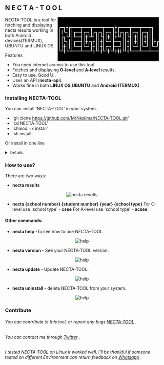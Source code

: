 ##   N E C T A - T O O L
<img src="./img/logo.png" align="right"
  alt="NECTA-TOOL logo by Isack Nkolima" width="332">

NECTA-TOOL is a tool for fetching and displaying necta results working in both Android devices(TERMUX), UBUNTU and LINUX OS.

Features
 * You need internet access to use this tool.
 * Fetches and displaying **O-level** and **A-level** results.
 * Easy to use, Good UI.
 * Uses an API (**necta-api**).
 * Works fine in both **LINUX OS**,**UBUNTU** and **Android (TERMUX)**.
 
### Installing NECTA-TOOL

You can install 'NECTA-TOOL' in your system.

 * 'git clone https://github.com/MrNkolima/NECTA-TOOL.git'
 * 'cd NECTA-TOOL'
 * 'chmod +x install'
 * 'sh install'

Or install in one line
<details>

``` git clone https://github/MrNkolima/NECTA-TOOL.git && cd NECTA-TOOL && chmod +x install && sh install ```

</details>

### How to use?

There are two ways:

* **necta results**
<p align="center">
  <img src="./img/results.png" alt="necta results" >
</p>

* **necta {school number} {student number} {year} {school type}**
    For O-level use 'school type' - **csee**
    For A-level use 'school type' - **acsee**

#### Other commands:

* **necta help** -To see how to use NECTA-TOOL.
<p align="center">
  <img src="./img/help.png" alt="help">
</p>

* **necta version** - See your NECTA-TOOL version.
<p align="center">
  <img src="./img/version.png" alt="help">
</p>

* **necta update** - Update NECTA-TOOL.
<p align="center">
  <img src="./img/update.png" alt="help">
</p>

* **necta uninstall** - delete NECTA-TOOL from your system.
<p align="center">
  <img src="./img/uninstall.png" alt="help">
</p>


### Contribute

###### You can contribute to this tool, or report any bugs [NECTA-TOOL](https://github.com/MrNkolima/NECTA-TOOL) .
###### You can contact me through [Twitter](https://twitter.com/isack_nkolima?s=09) .

###### I tested NECTA-TOOL on Linux it worked well, I'll be thankful if someone tested on different Environment can return feedback on [Whatsapp](https://wa.me/?255673182989) .
